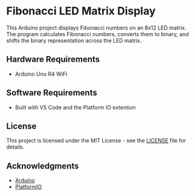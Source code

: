 # Fibonacci LED Matrix Display

This Arduino project displays Fibonacci numbers on an 8x12 LED matrix. The program calculates Fibonacci numbers, converts them to binary, and shifts the binary representation across the LED matrix.

## Hardware Requirements

- Arduino Uno R4 WiFi

## Software Requirements

- Built with VS Code and the Platform IO extention

## License

This project is licensed under the MIT License - see the [LICENSE](LICENSE) file for details.

## Acknowledgments

- [Arduino](https://www.arduino.cc/)
- [PlatformIO](https://platformio.org/)
